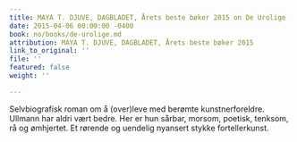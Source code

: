 ```yaml
---
title: MAYA T. DJUVE, DAGBLADET, Årets beste bøker 2015 on De Urolige
date: 2015-04-06 00:00:00 -0400
book: no/books/de-urolige.md
attribution: MAYA T. DJUVE, DAGBLADET, Årets beste bøker 2015
link_to_original: ''
file: ''
featured: false
weight: ''

---
```

Selvbiografisk roman om å (over)leve med berømte kunstnerforeldre. Ullmann har aldri vært bedre. Her er hun sårbar, morsom, poetisk, tenksom, rå og ømhjertet. Et rørende og uendelig nyansert stykke fortellerkunst.